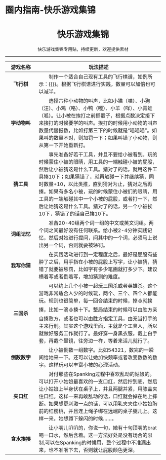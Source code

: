 # 圈内指南-快乐游戏集锦


# <center>快乐游戏集锦</center>

<center>快乐游戏集锦专用贴，持续更新，欢迎提供素材</center>

--------

<style>
table th:first-of-type {
    width: 20%;
}
table th:nth-of-type(2) {
    width: 80%;
}
</style>    

**游戏名称**|**玩法描述**
:-:|-
**飞行棋**|&emsp;&emsp;制作一个适合自己现有工具的飞行棋谱，如例所示：{{<link href="happyflight.pdf" content="点击查看" title= "快乐飞行棋">}}。根据飞行棋谱进行实践，数量可以加倍也可以减半。
**学动物叫**|&emsp;&emsp;选择六种小动物的叫声，比如小猫（喵）、小狗（汪）、小鸡（咯）、小鸭（嘎）、小羊（咩）、小青蛙（呱）。让小被在挨打之前掷骰子，根据点数决定接下来挨打的时候要学的叫声。挨打的时候用小动物的叫声数量代替报数，比如打第三下的时候就是“喵喵喵”。如果叫的数量不对，则加罚一下；如果叫错了小动物，则从第一下开始重新打。
**猜工具**|&emsp;&emsp;事先准备好若干工具，并且不要给小被看到。玩的时候蒙住小被的眼睛，用工具的一端触碰小被的屁股，然后让小被猜这是什么工具。猜对了的话，就用这件工具揍10下；如果猜错了，就再触碰一下并继续猜，同时数量+10，以此类推，直到猜对为止，猜对之后再揍。​​​如果有多名小被，玩的时候蒙住小被们的眼睛，用工具的一端触碰其中一个小被的屁股，或者打一下，然后让她猜这是什么工具。猜对了的话，另一个小被挨10下，猜错了的话自己挨10下。
**词组记忆**|&emsp;&emsp;准备20-40组两个词一组的中文或英文词组。两个词之间最好没有任何联系。给小被2-4分钟实践记忆，然后对她进行提问，问其中的一个词，必须马上说出另一个词，否则就要被惩罚。
**我写你猜**|&emsp;&emsp;在实践活动进行到一定程度之后，最好是屁股有些肿了之后，用手指在小被的屁股上写字，让小被猜，猜错了就要被惩罚，比如字有多少笔画就打多少下。建议横着写或者倒着写，增加猜测的难度。
**三国杀**|&emsp;&emsp;可以约上几个小被一起玩三国杀或者英雄杀。这个游戏非常适合人少的时候玩，两个、三个、四个人都能玩。规则也很简单，每一回合结束的时候，掉🩸就挨揍，比如一滴🩸揍十下。整局结束的时候可以由胜方亲自揍败方，或者也可以由胜方指定工具，由充当打手的主来行刑。其实这个游戏里面，主就是个工具人，所以就做好服务工作就行了。最好穿一身黑衣服，戴上白手套，再戴个墨镜，往旁边一杵，等着来活儿就行了。
**倒数数字**|&emsp;&emsp;让小被倒数一组数字。比如54321，数完的一瞬间给她来一下。还可以让她加快频率或者改变数数的数字。这样玩可以丰富小被的心理活动。
**夹口红**|&emsp;&emsp;对付那些在Spanking过程中喜欢乱动的姑娘的。可以打开小姑娘最喜欢的一支口红，然后拧到底，然后让小姑娘上半身伏在桌子上，并且两腿并紧，用膝盖夹住口红。这样一来再敢乱动的话，口红就会掉在地上摔断。如果想更刺激一点的话，可以用乳夹夹住小姑娘胸前的红樱桃，并且连上绳子绑在远端的桌子腿儿上。这样一来，她想蹲下躲闪的时候……。
**含水挨揍**|&emsp;&emsp;让小嘴儿叭叭的，你说一句，她有十句顶嘴的brat喝一口水，然后含着。这一方法好处是没有场合的限制,可以在Spanking的时候用，整个过程中不准漏出来，也不准咽下去，否则就让屁股颜色更深。

